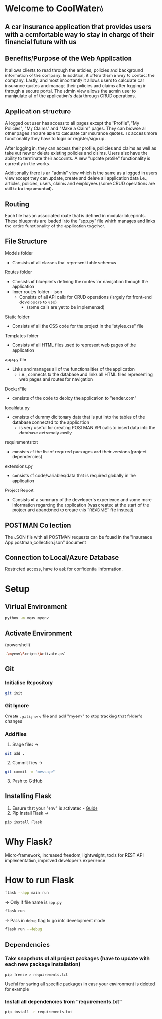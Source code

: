 # Welcome to CoolWater💧
## A car insurance application that provides users with a comfortable way to stay in charge of their financial future with us

## Benefits/Purpose of the Web Application
It allows clients to read through the articles, policies and background information of the company. In addition, it offers them a way to contact the company. Lastly, and most importantly it allows users to calculate car insurance quotes and manage their policies and claims after logging in through a secure portal.
The admin view allows the admin user to manipulate all of the application's data through CRUD operations.

## Application structure
A logged out user has access to all pages except the "Profile", "My Policies", "My Claims" and "Make a Claim" pages. They can browse all other pages and are able to calculate car insurance quotes. To access more functionality they have to login or register/sign up. 

After logging in, they can access their profile, policies and claims as well as take out new or delete existing policies and claims. Users also have the ability to terminate their accounts. A new "update profile" functionality is currently in the works.

Additionally there is an "admin" view which is the same as a logged in users view except they can update, create and delete all application data i.e., articles, policies, users, claims and employees (some CRUD operations are still to be implemented).


## Routing 
Each file has an associated route that is defined in modular blueprints. These blueprints are loaded into the "app.py" file which manages and links the entire functionality of the application together. 

## File Structure
Models folder
- Consists of all classes that represent table schemas

Routes folder
- Consists of blueprints defining the routes for navigation through the application
- Inner routes folder - json
    - Consists of all API calls for CRUD operations (largely for front-end developers to use)
        - (some calls are yet to be implemented)

Static folder
- Consists of all the CSS code for the project in the "styles.css" file

Templates folder
- Consists of all HTML files used to represent web pages of the application

app.py file
- Links and manages all of the functionalities of the application
    - i.e., connects to the database and links all HTML files representing web pages and routes for navigation

DockerFile
- consists of the code to deploy the application to "render.com"

localdata.py
- consists of dummy dicitonary data that is put into the tables of the database connected to the application
    - is very useful for creating POSTMAN API calls to insert data into the database extremely easily

requirements.txt
- consists of the list of required packages and their versions (project dependencies)

extensions.py
- consists of code/variables/data that is required globally in the application

Project Report
- Consists of a summary of the developer's experience and some more information regarding the application (was created at the start of the project and abandoned to create this "README" file instead)

## POSTMAN Collection
The JSON file with all POSTMAN requests can be found in the "Insurance App.postman_collection.json" document 

## Connection to Local/Azure Database 
Restricted access, have to ask for confidential information.

# Setup

## Virtual Environment
```bash
python -m venv myenv
```

## Activate Environment
(powershell)
```sh
.\myenv\Scripts\Activate.ps1 
```

## Git
### Initialise Repository
```bash
git init
```
### Git Ignore
Create `.gitignore` file and add "myenv" to stop tracking that folder's changes

### Add files
1. Stage files -> 
```bash
git add .
```
2. Commit files ->
```bash
git commit -m "message"
```
3. Push to GitHub 

## Installing Flask
1. Ensure that your "env" is activated - [Guide](https://flask.palletsprojects.com/en/3.0.x/installation/#python-version)
2. Pip Install Flask ->
```sh
pip install Flask
```

# Why Flask?
Micro-framework, increased freedom, lightweight, tools for REST API implementation, improved developer's experience

# How to run Flask
```sh
flask --app main run
```

-> Only if file name is `app.py`
```sh
flask run
```

-> Pass in `debug` flag to go into development mode
```sh
flask run --debug
```


## Dependencies
### Take snapshots of all project packages (have to update with each new package installation)
```sh
pip freeze > requirements.txt
```
Useful for saving all specific packages in case your environment is deleted for example

### Install all dependencies from "requirements.txt"
```sh
pip install -r requirements.txt
```

